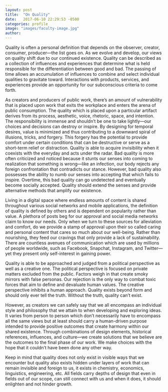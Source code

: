```yaml
---
layout: post
title:  "On Quality"
date:   2017-06-10 22:29:53 -0500
categories: profile
image: "images/faculty-image.jpg"
author:
---
```


Quality is often a personal definition that depends on the observer, creator, consumer, producer—the list goes on. As we evolve and develop, our views on quality shift due to our continued existence. Quality can be described as a collection of influences and experiences that determine what is held responsible for the differentiation between good and bad. The passing of time allows an accumulation of influences to combine and select individual qualities to gravitate toward. Interactions with products, services, and experiences provide an opportunity for our subconscious criteria to come forth.

As creators and producers of public work, there’s an amount of vulnerability that is placed upon work that exits the workplace and enters the arena of public consumption. The quality which is placed upon a particular artifact derives from its process, aesthetic, voice, rhetoric, space, and intention. The responsibility is immense and shouldn’t be one to take lightly—our choices and decisions can destroy or inspire. By designing for temporal desires, value is minimized and thus contributing to a downward spiral of illusions, tricks, and forgery. This forgery has the potential to provide comfort under certain conditions that can be destructive or serve as a short-term relief or distraction. Quality is able to acquire invisibility when it coexists with the everyday and acts under the radar. Bad quality is more often criticized and noticed because it stunts our senses into coming to realization that something is wrong—like an infection, our body rejects any foreign confrontation that contradicts our stance. However, bad quality also possesses the ability to numb our senses into accepting that which fails to inspire. Overtime, this bad quality can go undetected and eventually become socially accepted. Quality should extend the senses and provide alternative methods that amplify our existence.

Living in a digital space where endless amounts of content is shared throughout various social networks and mobile applications, the definition of quality is defined by others and is dependent on popularity rather than value. A plethora of posts beg for our approval and social media networks claim to know our needs. Only when we turn to these sources for alleviation and comfort, do we provide a stamp of approval upon their so called caring and personal content that cares so much about our well-being. Rather than nourishing, they feed our cravings that only provide a lack of sustainability. There are countless avenues of communication which are used by millions of people worldwide, such as Facebook, Snapchat, Instagram, and Twitter—yet they present only self-interest in gaining power.

Quality is able to be approached and judged from a political perspective as well as a creative one. The political perspective is focused on private matters excluded from the public. Factors weigh in that create smoky mirrors with false personas. Our rejection is the only way to combat toxic forces that aim to define and devaluate human values. The creative perspective inhibits a human approach. Quality exists beyond form and should only ever tell the truth. Without the truth, quality can’t exist.

However, as creators we can safely say that we all encompass an individual style and philosophy that we attain to when developing and exploring ideas. It varies from person to person which don’t necessarily have to encompass all the same views but at least should carry a human-driven purpose intended to provide positive outcomes that create harmony within our shared existence. Through combinations of design elements, historical references, influences, and culture—we create solutions that we believe are the outcomes to the final phase of our work. We make choices with the hope that it couldn’t have been done any other way.

Keep in mind that quality does not only exist in visible ways that we encounter but quality also exists hidden under layers of work that can remain invisible and foreign to us, it exists in chemistry, economics, linguistics, engineering, etc. All fields carry depths of design that even in fields out of our scope, can still connect with us and when it does,  it should enlighten and not hinder growth.



